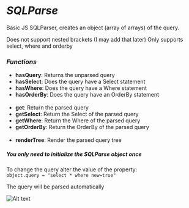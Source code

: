 # *SQLParse*

Basic JS SQLParser, creates an object (array of arrays) of the query.

Does not support nested brackets (I may add that later)
Only supports select, where and orderby

### *Functions*

- **hasQuery**: Returns the unparsed query
- **hasSelect**: Does the query have a Select statement
- **hasWhere**: Does the query have a Where statement
- **hasOrderBy**: Does the query have an OrderBy statement<br><br>
- **get**: Return the parsed query
- **getSelect**: Return the Select of the parsed query
- **getWhere**: Return the Where of the parsed query
- **getOrderBy**: Return the OrderBy of the parsed query<br><br>
- **renderTree**: Render the parsed query tree

##### *You only need to initialize the SQLParse object once*

To change the query alter the value of the property:<br>
```object.query = "select * where new=true"```

The query will be parsed automatically

![Alt text](https://github.com/hazlema/SQLParse/blob/master/img/SQLParse.png "SQLParse")
